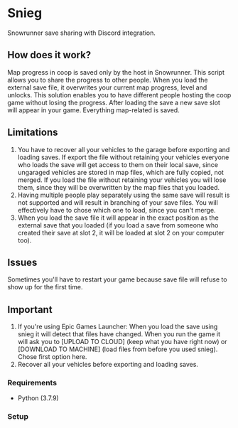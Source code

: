 # Snieg
Snowrunner save sharing with Discord integration.

## How does it work?
Map progress in coop is saved only by the host in Snowrunner. This script allows you to share the progress to other people. 
When you load the external save file, it overwrites your current map progress, level and unlocks. This solution enables you to have different people hosting the coop game without losing the progress. After loading the save a new save slot will appear in your game. Everything map-related is saved.

## Limitations
1. You have to recover all your vehicles to the garage before exporting and loading saves.
If export the file without retaining your vehicles everyone who loads the save will get access to them on their local save, since ungaraged vehicles are stored in map files, which are fully copied, not merged.
If you load the file without retaining your vehicles you will lose them, since they will be overwritten by the map files that you loaded.
2. Having multiple people play separately using the same save will result is not supported and will result in branching of your save files. You will effectively have to chose which one to load, since you can't merge.
3. When you load the save file it will appear in the exact position as the external save that you loaded (if you load a save from someone who created their save at slot 2, it will be loaded at slot 2 on your computer too).

## Issues
Sometimes you'll have to restart your game because save file will refuse to show up for the first time. 

## Important
1. If you're using Epic Games Launcher:
When you load the save using snieg it will detect that files have changed. When you run the game it will ask you to [UPLOAD TO CLOUD] (keep what you have right now) or [DOWNLOAD TO MACHINE] (load files from before you used snieg). Chose first option here.
2. Recover all your vehicles before exporting and loading saves.

### Requirements
- Python (3.7.9)

### Setup
